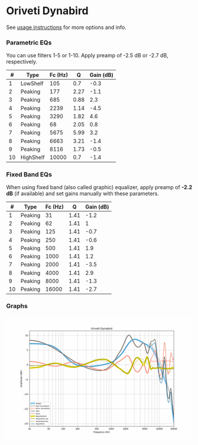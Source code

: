 # Oriveti Dynabird
See [usage instructions](https://github.com/jaakkopasanen/AutoEq#usage) for more options and info.

### Parametric EQs
You can use filters 1-5 or 1-10. Apply preamp of -2.5 dB or -2.7 dB, respectively.

|   # | Type      |   Fc (Hz) |    Q |   Gain (dB) |
|-----|-----------|-----------|------|-------------|
|   1 | LowShelf  |       105 | 0.7  |        -0.3 |
|   2 | Peaking   |       177 | 2.27 |        -1.1 |
|   3 | Peaking   |       685 | 0.88 |         2.3 |
|   4 | Peaking   |      2239 | 1.14 |        -4.5 |
|   5 | Peaking   |      3290 | 1.82 |         4.6 |
|   6 | Peaking   |        68 | 2.05 |         0.8 |
|   7 | Peaking   |      5675 | 5.99 |         3.2 |
|   8 | Peaking   |      6663 | 3.21 |        -1.4 |
|   9 | Peaking   |      8116 | 1.73 |        -0.5 |
|  10 | HighShelf |     10000 | 0.7  |        -1.4 |

### Fixed Band EQs
When using fixed band (also called graphic) equalizer, apply preamp of **-2.2 dB** (if available) and set gains manually with these parameters.

|   # | Type    |   Fc (Hz) |    Q |   Gain (dB) |
|-----|---------|-----------|------|-------------|
|   1 | Peaking |        31 | 1.41 |        -1.2 |
|   2 | Peaking |        62 | 1.41 |         1   |
|   3 | Peaking |       125 | 1.41 |        -0.7 |
|   4 | Peaking |       250 | 1.41 |        -0.6 |
|   5 | Peaking |       500 | 1.41 |         1.9 |
|   6 | Peaking |      1000 | 1.41 |         1.2 |
|   7 | Peaking |      2000 | 1.41 |        -3.5 |
|   8 | Peaking |      4000 | 1.41 |         2.9 |
|   9 | Peaking |      8000 | 1.41 |        -1.3 |
|  10 | Peaking |     16000 | 1.41 |        -2.7 |

### Graphs
![](./Oriveti%20Dynabird.png)
